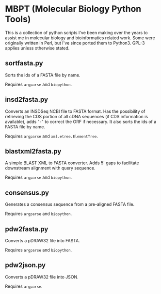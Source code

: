 # MBPT (Molecular Biology Python Tools)

This is a collection of python scripts I've been making over the years to assist me in molecular biology and bioinformatics related work. Some were originally written in Perl, but I've since ported them to Python3. GPL-3 applies unless otherwise stated.

## sortfasta.py

Sorts the ids of a FASTA file by name.

Requires `argparse` and `biopython`.

## insd2fasta.py

Converts an INSDSeq NCBI file to FASTA format. Has the possibility of retrieving the CDS portion of all cDNA sequences (if CDS information is available), adds \"-\" to correct the ORF if necessary. It also sorts the ids of a FASTA file by name.

Requires `argparse` and `xml.etree.ElementTree`.

## blastxml2fasta.py

A simple BLAST XML to FASTA converter. Adds 5' gaps to facilitate downstream alignment with query sequence.

Requires `argparse` and `biopython`.

## consensus.py

Generates a consensus sequence from a pre-aligned FASTA file.

Requires `argparse` and `biopython`.

## pdw2fasta.py

Converts a pDRAW32 file into FASTA.

Requires `argparse` and `biopython`.

## pdw2json.py

Converts a pDRAW32 file into JSON.

Requires `argparse`.
